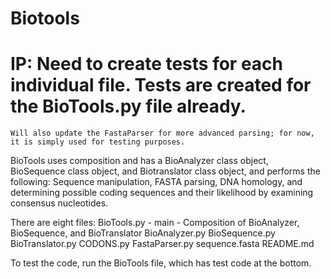 # Biotools
# IP: Need to create tests for each individual file. Tests are created for the BioTools.py file already.
    Will also update the FastaParser for more advanced parsing; for now, it is simply used for testing purposes.

BioTools uses composition and has a BioAnalyzer class object, BioSequence class object, and Biotranslator class object, and performs the following: Sequence manipulation, FASTA parsing, DNA homology, and determining possible coding sequences and their likelihood by examining consensus nucleotides.

There are eight files:
BioTools.py - main - Composition of BioAnalyzer, BioSequence, and BioTranslator
BioAnalyzer.py
BioSequence.py
BioTranslator.py
CODONS.py
FastaParser.py
sequence.fasta
README.md

To test the code, run the BioTools file, which has test code at the bottom.
